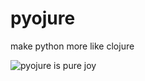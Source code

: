 # pyojure

make python more like clojure

![pyojure is pure joy](6vc5do.jpg "python doesn't have to be so hard")
